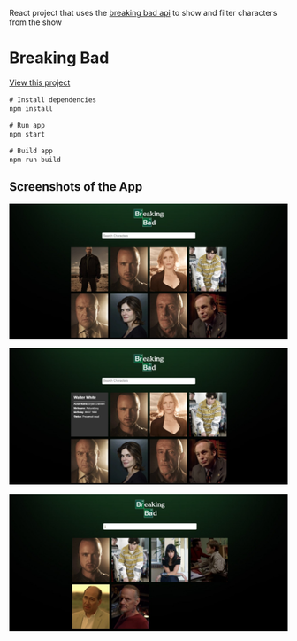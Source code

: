 React project that uses the [breaking bad api](https://breakingbadapi.com/documentation) to show and filter characters from the show

# Breaking Bad

[View this project](https://akumar111.github.io/Breaking-Bad/)

```
# Install dependencies
npm install
```

```
# Run app
npm start
```

```
# Build app
npm run build
```
## Screenshots of the App

<p align="center">
  <img src="https://github.com/Akumar111/Breaking-Bad/blob/main/public/1.jpeg?raw=true" />
<p/>

<p align="center">
  <img src="https://github.com/Akumar111/Breaking-Bad/blob/main/public/2.jpeg?raw=true" />
<p/>

<p align="center">
  <img src="https://github.com/Akumar111/Breaking-Bad/blob/main/public/3.jpeg?raw=true" />
<p/>
